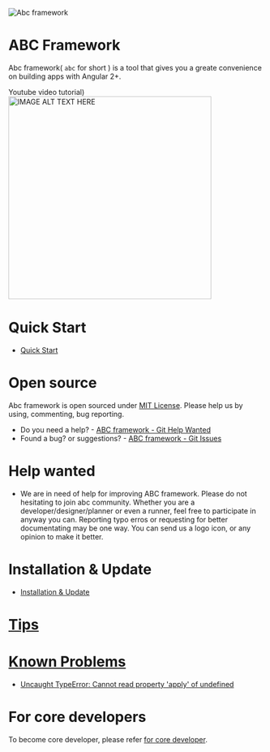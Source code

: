 ![Abc framework](https://raw.githubusercontent.com/wiki/thruthesky/abcframework/front-title.jpg)

# ABC Framework

Abc framework( `abc` for short ) is a tool that gives you a greate convenience on building apps with Angular 2+.




Youtube video tutorial)<br>
<a href="https://www.youtube.com/watch?v=nN3ifO_c05I" target="_blank"><img src="https://raw.githubusercontent.com/wiki/thruthesky/abcframework/video.jpg?dummy=1" alt="IMAGE ALT TEXT HERE" width="400"/></a>


# Quick Start

* [Quick Start](https://github.com/thruthesky/abcframework/wiki/Quick-Start)


# Open source

Abc framework is open sourced under [MIT License](https://github.com/thruthesky/abcframework/blob/master/License.md). Please help us by using, commenting, bug reporting.

* Do you need a help? - [ABC framework - Git Help Wanted](https://github.com/thruthesky/abcframework/issues?q=is%3Aopen+is%3Aissue+label%3A%22help+wanted%22)
* Found a bug? or suggestions? -  [ABC framework - Git Issues](https://github.com/thruthesky/abcframework/issues)



# Help wanted

* We are in need of help for improving ABC framework. Please do not hesitating to join abc community. Whether you are a developer/designer/planner or even a runner, feel free to participate in anyway you can. Reporting typo erros or requesting for better documentating may be one way. You can send us a logo icon, or any opinion to make it better.



# Installation &amp; Update

* [Installation &amp; Update](https://github.com/thruthesky/abcframework/wiki/Installation)



# [Tips](https://github.com/thruthesky/abcframework/wiki/Tips)


# [Known Problems](https://github.com/thruthesky/abcframework/wiki/Know-Problems)


* [Uncaught TypeError: Cannot read property 'apply' of undefined](https://github.com/thruthesky/abcframework/wiki/Know-Problems#uncaught-typeerror-cannot-read-property-apply-of-undefined)


# For core developers

To become core developer, please refer [for core developer](https://github.com/thruthesky/abcframework/wiki/Core-Developers).